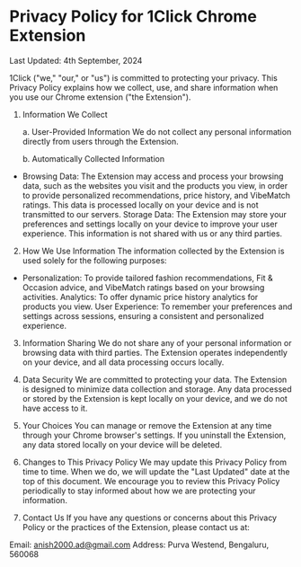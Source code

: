 # Privacy Policy for 1Click Chrome Extension

Last Updated: 4th September, 2024

1Click ("we," "our," or "us") is committed to protecting your privacy. This Privacy Policy explains how we collect, use, and share information when you use our Chrome extension ("the Extension").

1. Information We Collect

   a. User-Provided Information
We do not collect any personal information directly from users through the Extension.

   b. Automatically Collected Information

-   Browsing Data: The Extension may access and process your browsing data, such as the websites you visit and the products you view, in order to provide personalized recommendations, price history, and VibeMatch ratings. This data is processed locally on your device and is not transmitted to our servers.
Storage Data: The Extension may store your preferences and settings locally on your device to improve your user experience. This information is not shared with us or any third parties.

2. How We Use Information
The information collected by the Extension is used solely for the following purposes:

- Personalization: To provide tailored fashion recommendations, Fit & Occasion advice, and VibeMatch ratings based on your browsing activities.
Analytics: To offer dynamic price history analytics for products you view.
User Experience: To remember your preferences and settings across sessions, ensuring a consistent and personalized experience.

3. Information Sharing
We do not share any of your personal information or browsing data with third parties. The Extension operates independently on your device, and all data processing occurs locally.

4. Data Security
We are committed to protecting your data. The Extension is designed to minimize data collection and storage. Any data processed or stored by the Extension is kept locally on your device, and we do not have access to it.

5. Your Choices
You can manage or remove the Extension at any time through your Chrome browser's settings. If you uninstall the Extension, any data stored locally on your device will be deleted.

6. Changes to This Privacy Policy
We may update this Privacy Policy from time to time. When we do, we will update the "Last Updated" date at the top of this document. We encourage you to review this Privacy Policy periodically to stay informed about how we are protecting your information.

7. Contact Us
If you have any questions or concerns about this Privacy Policy or the practices of the Extension, please contact us at:

Email: anish2000.ad@gmail.com
Address: Purva Westend, Bengaluru, 560068
